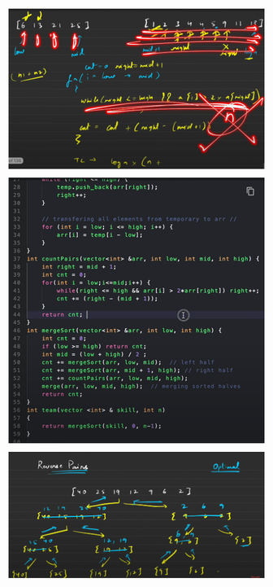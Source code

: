 <br>

<p align="center">
  <img src="./1.png" alt="image"/>
</p>

<p align="center">
  <img src="./2.png" alt="image 2"/>
</p>
<p align="center">
  <img src="./3.png" alt="image 3"/>
</p>

<br>